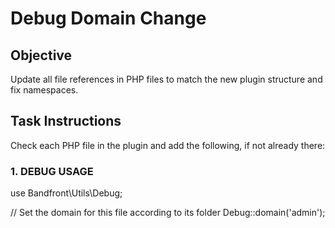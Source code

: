 # Debug Domain Change

## Objective
Update all file references in PHP files to match the new plugin structure and fix namespaces.

## Task Instructions

Check each PHP file in the plugin and add the following, if not already there:

### 1. DEBUG USAGE
use Bandfront\Utils\Debug;

// Set the domain for this file according to its folder
Debug::domain('admin');

